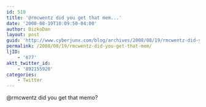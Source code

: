 ```yaml
---
id: 510
title: '@rmcwentz did you get that mem...'
date: '2008-08-19T10:09:50-04:00'
author: DizkoDan
layout: post
guid: 'http://www.cyberjunx.com/blog/archives/2008/08/19/rmcwentz-did-you-get-that-mem/'
permalink: /2008/08/19/rmcwentz-did-you-get-that-mem/
ljID:
    - '677'
aktt_twitter_id:
    - '892155920'
categories:
    - Twitter
---
```


@rmcwentz did you get that memo?